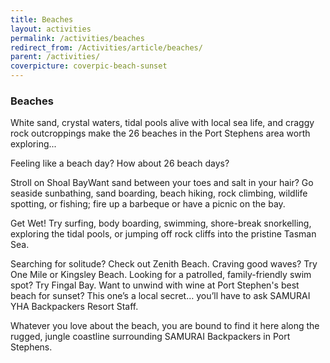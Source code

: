 ```yaml
---
title: Beaches
layout: activities
permalink: /activities/beaches
redirect_from: /Activities/article/beaches/
parent: /activities/
coverpicture: coverpic-beach-sunset
---
```


### Beaches

White sand, crystal waters, tidal pools alive with local sea life, and craggy rock outcroppings make the 26 beaches in the Port Stephens area worth exploring...

Feeling like a beach day? How about 26 beach days?

Stroll on Shoal BayWant sand between your toes and salt in your hair? Go seaside sunbathing, sand boarding, beach hiking, rock climbing, wildlife spotting, or fishing; fire up a barbeque or have a picnic on the bay.

Get Wet! Try surfing, body boarding, swimming, shore-break snorkelling, exploring the tidal pools, or jumping off rock cliffs into the pristine Tasman Sea.

Searching for solitude? Check out Zenith Beach. Craving good waves? Try One Mile or Kingsley Beach. Looking for a patrolled, family-friendly swim spot? Try Fingal Bay. Want to unwind with wine at Port Stephen's best beach for sunset? This one’s a local secret… you’ll have to ask SAMURAI YHA Backpackers Resort Staff.  

Whatever you love about the beach, you are bound to find it here along the rugged, jungle coastline surrounding SAMURAI Backpackers in Port Stephens.